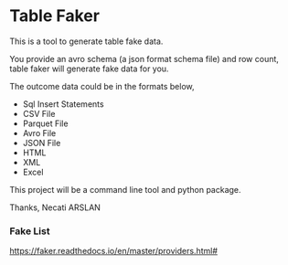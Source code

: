 # Table Faker
This is a tool to generate table fake data.

You provide an avro schema (a json format schema file) and row count, table faker will generate fake data for you.

The outcome data could be in the formats below,
* Sql Insert Statements
* CSV File
* Parquet File
* Avro File
* JSON File
* HTML
* XML
* Excel


This project will be a command line tool and python package.

Thanks,
Necati ARSLAN

### Fake List
https://faker.readthedocs.io/en/master/providers.html#